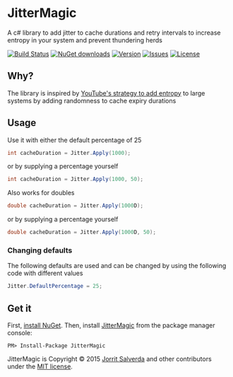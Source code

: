 # JitterMagic

A c# library to add jitter to cache durations and retry intervals to increase entropy in your system and prevent thundering herds

[![Build Status](https://img.shields.io/appveyor/ci/JorritSalverda/JitterMagic.svg)](https://ci.appveyor.com/project/JorritSalverda/jittermagic/)
[![NuGet downloads](https://img.shields.io/nuget/dt/JitterMagic.svg)](https://www.nuget.org/packages/JitterMagic)
[![Version](https://img.shields.io/nuget/v/JitterMagic.svg)](https://www.nuget.org/packages/JitterMagic)
[![Issues](https://img.shields.io/github/issues/JorritSalverda/JitterMagic.svg)](https://github.com/JorritSalverda/JitterMagic/issues)
[![License](https://img.shields.io/github/license/JorritSalverda/JitterMagic.svg)](https://github.com/JorritSalverda/JitterMagic/blob/master/LICENSE)

Why?
--------------------------------
The library is inspired by [YouTube's strategy to add entropy](http://highscalability.com/blog/2012/4/17/youtube-strategy-adding-jitter-isnt-a-bug.html) to large systems by adding randomness to cache expiry durations

Usage
--------------------------------
Use it with either the default percentage of 25

```csharp
int cacheDuration = Jitter.Apply(1000);
```

or by supplying a percentage yourself

```csharp
int cacheDuration = Jitter.Apply(1000, 50);
```

Also works for doubles

```csharp
double cacheDuration = Jitter.Apply(1000D);
```

or by supplying a percentage yourself

```csharp
double cacheDuration = Jitter.Apply(1000D, 50);
```

### Changing defaults

The following defaults are used and can be changed by using the following code with different values

```csharp
Jitter.DefaultPercentage = 25;
```

Get it
--------------------------------
First, [install NuGet](http://docs.nuget.org/docs/start-here/installing-nuget). Then, install [JitterMagic](https://www.nuget.org/packages/JitterMagic/) from the package manager console:

    PM> Install-Package JitterMagic

JitterMagic is Copyright &copy; 2015 [Jorrit Salverda](http://blog.jorritsalverda.com/) and other contributors under the [MIT license](https://github.com/JorritSalverda/JitterMagic/blob/master/LICENSE).